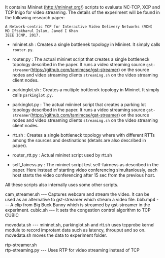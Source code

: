 It contains Mininet (http://mininet.org/) scripts to evaluate NC-TCP, XCP and TCP Inigo for video streaming. The details of the experiment will be found in the following research paper:

```
A Network-centric TCP for Interactive Video Delivery Networks (VDN)
MD Iftakharul Islam, Javed I Khan
IEEE ICNP, 2017.
```


* mininet.sh : Creates a single bottlenek topology in Mininet. It simply calls `router.py`.
* router.py  : The actual mininet script that creates a single bottleneck topology described in the paper. It runs a video streaming source `gst-streamer`(https://github.com/tamimcse/gst-streamer) on the source nodes and video streaming clients `streaming.sh` on the video streaming client nodes.

* parkinglot.sh : Creates a multiple bottlenek topology in Mininet. It simply calls `parkinglot.py`.
* parkinglot.py : The actual miininet script that creates a parking lot topology described in the paper. It runs a video streaming source `gst-streamer`(https://github.com/tamimcse/gst-streamer) on the source nodes  and video streaming clients `streaming.sh` on the video streaming client nodes.

* rtt.sh : Creates a single bottleneck topology where with different RTTs among the sources and destinations (details are also described in paper).
* router_rtt.py : Actual mininet script used by rtt.sh

* self_fainess.py : The mininet script test self-fairness as described in the paper. Here instead of starting video conferencing simultaniously, each host starts the video conferencing after 15 sec from the previous host. 

All these scripts also internally uses some other scripts. 

cam_streamer.sh --- Captures webcam and stream the video. It can be used as an alternative to gst-streamer which stream a video file.
bbb.mp4         --- A clip from Big Buck Bunny which is streamed by gst-streamer in the experiment.
cubic.sh        --- It sets the congestion control algorithm to TCP CUBIC

movedata.sh     --- mininet.sh, parkinglot.sh and rtt.sh uses tcpprobe kernel module to record improtant data such as latency, throuput and so on. movedata.sh moves the data to experiment folder.

rtp-streamer.sh  
rtp-streaming.py --- Uses RTP for video streaming instead of TCP    


